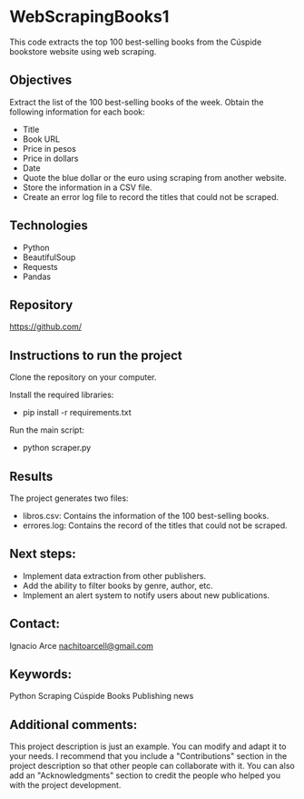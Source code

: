 # WebScrapingBooks1
This code extracts the top 100 best-selling books from the Cúspide bookstore website using web scraping.

## Objectives 
Extract the list of the 100 best-selling books of the week.
Obtain the following information for each book:

* Title
* Book URL
* Price in pesos
* Price in dollars
* Date
* Quote the blue dollar or the euro using scraping from another website.
* Store the information in a CSV file.
* Create an error log file to record the titles that could not be scraped.

## Technologies

* Python
* BeautifulSoup
* Requests
* Pandas

## Repository
https://github.com/

## Instructions to run the project

Clone the repository on your computer.

Install the required libraries:
* pip install -r requirements.txt

Run the main script:
* python scraper.py

## Results
The project generates two files:

* libros.csv: Contains the information of the 100 best-selling books.
* errores.log: Contains the record of the titles that could not be scraped.

## Next steps:

* Implement data extraction from other publishers.
* Add the ability to filter books by genre, author, etc.
* Implement an alert system to notify users about new publications.

## Contact:

Ignacio Arce 
nachitoarcell@gmail.com

## Keywords:

Python
Scraping
Cúspide
Books
Publishing news

## Additional comments:

This project description is just an example. You can modify and adapt it to your needs.
I recommend that you include a "Contributions" section in the project description so that other people can collaborate with it.
You can also add an "Acknowledgments" section to credit the people who helped you with the project development.
